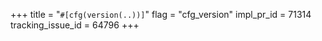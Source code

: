 +++
title = "`#[cfg(version(..))]`"
flag = "cfg_version"
impl_pr_id = 71314
tracking_issue_id = 64796
+++
